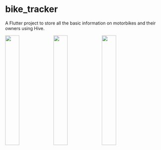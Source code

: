 # bike_tracker

A Flutter project to store all the basic information on motorbikes and their owners using Hive.

<img src="https://user-images.githubusercontent.com/52916608/144588605-0b4d9f29-ab63-44cb-b7b2-385ae3118715.png" width="30%"></img> <img src="https://user-images.githubusercontent.com/52916608/144588598-8666d17b-cf1d-42f6-af37-fd2c7b2e7a78.png" width="30%"></img> <img src="https://user-images.githubusercontent.com/52916608/144588611-67072686-ace4-4e43-b694-313e7752dcfa.png" width="30%"></img>